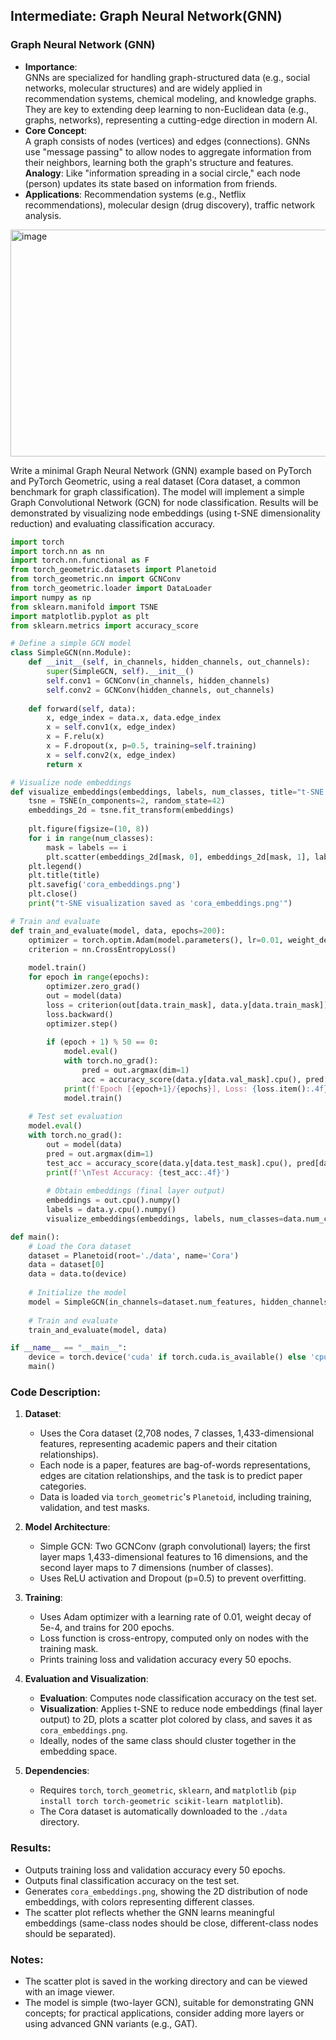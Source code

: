 ## Intermediate: Graph Neural Network(GNN)
### Graph Neural Network (GNN)
- **Importance**:  
  GNNs are specialized for handling graph-structured data (e.g., social networks, molecular structures) and are widely applied in recommendation systems, chemical modeling, and knowledge graphs.  
  They are key to extending deep learning to non-Euclidean data (e.g., graphs, networks), representing a cutting-edge direction in modern AI.  
- **Core Concept**:  
  A graph consists of nodes (vertices) and edges (connections). GNNs use "message passing" to allow nodes to aggregate information from their neighbors, learning both the graph's structure and features.  
  **Analogy**: Like "information spreading in a social circle," each node (person) updates its state based on information from friends.  
- **Applications**: Recommendation systems (e.g., Netflix recommendations), molecular design (drug discovery), traffic network analysis.
  

<img width="700" height="363" alt="image" src="https://github.com/user-attachments/assets/47f67caf-be26-42b4-928e-b8db05f1afab" />  

Write a minimal Graph Neural Network (GNN) example based on PyTorch and PyTorch Geometric, using a real dataset (Cora dataset, a common benchmark for graph classification). The model will implement a simple Graph Convolutional Network (GCN) for node classification. Results will be demonstrated by visualizing node embeddings (using t-SNE dimensionality reduction) and evaluating classification accuracy.

```python
import torch
import torch.nn as nn
import torch.nn.functional as F
from torch_geometric.datasets import Planetoid
from torch_geometric.nn import GCNConv
from torch_geometric.loader import DataLoader
import numpy as np
from sklearn.manifold import TSNE
import matplotlib.pyplot as plt
from sklearn.metrics import accuracy_score

# Define a simple GCN model
class SimpleGCN(nn.Module):
    def __init__(self, in_channels, hidden_channels, out_channels):
        super(SimpleGCN, self).__init__()
        self.conv1 = GCNConv(in_channels, hidden_channels)
        self.conv2 = GCNConv(hidden_channels, out_channels)
    
    def forward(self, data):
        x, edge_index = data.x, data.edge_index
        x = self.conv1(x, edge_index)
        x = F.relu(x)
        x = F.dropout(x, p=0.5, training=self.training)
        x = self.conv2(x, edge_index)
        return x

# Visualize node embeddings
def visualize_embeddings(embeddings, labels, num_classes, title="t-SNE Visualization of Node Embeddings"):
    tsne = TSNE(n_components=2, random_state=42)
    embeddings_2d = tsne.fit_transform(embeddings)
    
    plt.figure(figsize=(10, 8))
    for i in range(num_classes):
        mask = labels == i
        plt.scatter(embeddings_2d[mask, 0], embeddings_2d[mask, 1], label=f'Class {i}', alpha=0.5)
    plt.legend()
    plt.title(title)
    plt.savefig('cora_embeddings.png')
    plt.close()
    print("t-SNE visualization saved as 'cora_embeddings.png'")

# Train and evaluate
def train_and_evaluate(model, data, epochs=200):
    optimizer = torch.optim.Adam(model.parameters(), lr=0.01, weight_decay=5e-4)
    criterion = nn.CrossEntropyLoss()
    
    model.train()
    for epoch in range(epochs):
        optimizer.zero_grad()
        out = model(data)
        loss = criterion(out[data.train_mask], data.y[data.train_mask])
        loss.backward()
        optimizer.step()
        
        if (epoch + 1) % 50 == 0:
            model.eval()
            with torch.no_grad():
                pred = out.argmax(dim=1)
                acc = accuracy_score(data.y[data.val_mask].cpu(), pred[data.val_mask].cpu())
            print(f'Epoch [{epoch+1}/{epochs}], Loss: {loss.item():.4f}, Validation Accuracy: {acc:.4f}')
            model.train()
    
    # Test set evaluation
    model.eval()
    with torch.no_grad():
        out = model(data)
        pred = out.argmax(dim=1)
        test_acc = accuracy_score(data.y[data.test_mask].cpu(), pred[data.test_mask].cpu())
        print(f'\nTest Accuracy: {test_acc:.4f}')
        
        # Obtain embeddings (final layer output)
        embeddings = out.cpu().numpy()
        labels = data.y.cpu().numpy()
        visualize_embeddings(embeddings, labels, num_classes=data.num_classes)

def main():
    # Load the Cora dataset
    dataset = Planetoid(root='./data', name='Cora')
    data = dataset[0]
    data = data.to(device)
    
    # Initialize the model
    model = SimpleGCN(in_channels=dataset.num_features, hidden_channels=16, out_channels=dataset.num_classes).to(device)
    
    # Train and evaluate
    train_and_evaluate(model, data)

if __name__ == "__main__":
    device = torch.device('cuda' if torch.cuda.is_available() else 'cpu')
    main()

```

### Code Description:
1. **Dataset**:
   - Uses the Cora dataset (2,708 nodes, 7 classes, 1,433-dimensional features, representing academic papers and their citation relationships).
   - Each node is a paper, features are bag-of-words representations, edges are citation relationships, and the task is to predict paper categories.
   - Data is loaded via `torch_geometric`'s `Planetoid`, including training, validation, and test masks.

2. **Model Architecture**:
   - Simple GCN: Two GCNConv (graph convolutional) layers; the first layer maps 1,433-dimensional features to 16 dimensions, and the second layer maps to 7 dimensions (number of classes).
   - Uses ReLU activation and Dropout (p=0.5) to prevent overfitting.

3. **Training**:
   - Uses Adam optimizer with a learning rate of 0.01, weight decay of 5e-4, and trains for 200 epochs.
   - Loss function is cross-entropy, computed only on nodes with the training mask.
   - Prints training loss and validation accuracy every 50 epochs.

4. **Evaluation and Visualization**:
   - **Evaluation**: Computes node classification accuracy on the test set.
   - **Visualization**: Applies t-SNE to reduce node embeddings (final layer output) to 2D, plots a scatter plot colored by class, and saves it as `cora_embeddings.png`.
   - Ideally, nodes of the same class should cluster together in the embedding space.

5. **Dependencies**:
   - Requires `torch`, `torch_geometric`, `sklearn`, and `matplotlib` (`pip install torch torch-geometric scikit-learn matplotlib`).
   - The Cora dataset is automatically downloaded to the `./data` directory.

### Results:
- Outputs training loss and validation accuracy every 50 epochs.
- Outputs final classification accuracy on the test set.
- Generates `cora_embeddings.png`, showing the 2D distribution of node embeddings, with colors representing different classes.
- The scatter plot reflects whether the GNN learns meaningful embeddings (same-class nodes should be close, different-class nodes should be separated).

### Notes:
- The scatter plot is saved in the working directory and can be viewed with an image viewer.
- The model is simple (two-layer GCN), suitable for demonstrating GNN concepts; for practical applications, consider adding more layers or using advanced GNN variants (e.g., GAT).
